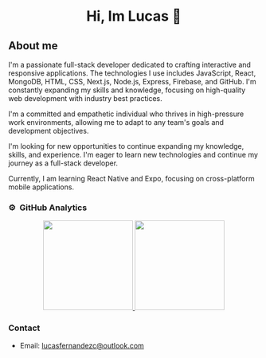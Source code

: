 <div align="center">
  <h1 align="center">Hi, Im Lucas 👋</h1>
</div>

## About me

I'm a passionate full-stack developer dedicated to crafting interactive and responsive applications. The technologies I use includes JavaScript, React, MongoDB, HTML, CSS, Next.js, Node.js, Express, Firebase, and GitHub. I'm constantly expanding my skills and knowledge, focusing on high-quality web development with industry best practices.

I'm a committed and empathetic individual who thrives in high-pressure work environments, allowing me to adapt to any team's goals and development objectives.

I'm looking for new opportunities to continue expanding my knowledge, skills, and experience. I'm eager to learn new technologies and continue my journey as a full-stack developer.

Currently, I am learning React Native and Expo, focusing on cross-platform mobile applications.

### ⚙️ &nbsp;GitHub Analytics

<p align="center">
  <a href="https://github.com/MadLucas">
    <img height="180em" src="https://github-readme-stats-eight-theta.vercel.app/api?username=MadLucas&show_icons=true&theme=algolia&include_all_commits=true&count_private=true"/>
    <img height="180em" src="https://github-readme-stats-eight-theta.vercel.app/api/top-langs/?username=MadLucas&layout=compact&langs_count=8&theme=algolia"/>
  </a>
</p>

### Contact

- Email: lucasfernandezc@outlook.com



